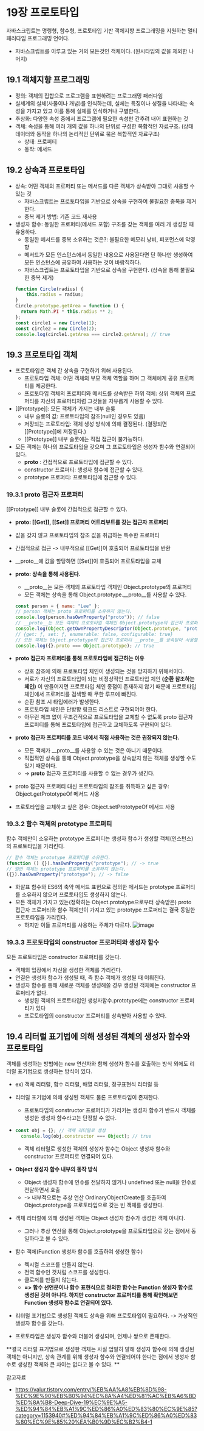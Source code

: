 # 19장 프로토타입
자바스크립트는 명령형, 함수형, 프로토타입 기반 객체지향 프로그래밍을 지원하는 멀티 패러다임 프로그래밍 언어다.
- 자바스크립트를 이루고 있는 거의 모든것인 객체이다. (원시타입의 값을 제외한 나머지)

## 19.1 객체지향 프로그래밍
- 정의: 객체의 집합으로 프로그램을 표현하려는 프로그래밍 패러다임
- 실세계의 실체(사물이나 개념)를 인식하는데, 실체는 특징이나 성질을 나타내는 속성을 가지고 있고 이를 통해 실체를 인식하거나 구별한다.
- 추상화: 다양한 속성 중에서 프로그램에 필요한 속성만 간추려 내어 표현하는 것
- 객체: 속성을 통해 여러 개의 값을 하나의 단위로 구성한 복합적인 자료구조. (상태 데이터와 동작을 하나의 논리적인 단위로 묶은 복합적인 자료구조)
  - 상태: 프로퍼티
  - 동작: 메서드
## 19.2 상속과 프로토타입
- 상속: 어떤 객체의 프로퍼티 또는 메서드를 다른 객체가 상속받아 그대로 사용할 수 있는 것
  - 자바스크립트는 프로토타입을 기반으로 상속을 구현하여 불필요한 중복을 제거한다.
  - 중복 제거 방법: 기존 코드 재사용
- 생성자 함수: 동일한 프로퍼티(메서드 포함) 구조를 갖는 객체를 여러 개 생성할 때 유용하다.
  - 동일한 메서드를 중복 소유하는 것은?: 불필요한 메모리 낭비, 퍼포먼스에 악영향
  - 메서드가 모든 인스턴스에서 동일한 내용으로 사용된다면 단 하나만 생성하여 모든 인스턴스에 공유하여 사용하는 것이 바람직하다.
  - 자바스크립트는 프로토타입을 기반으로 상속을 구현한다. (상속을 통해 불필요한 중복 제거)
  ```jsx
  function Circle(radius) {
	  this.radius = radius;
  }
  Circle.prototype.getArea = function () {
  	return Math.PI * this.radius ** 2;
  };
  const circle1 = new Circle(1);
  const circle2 = new Circle(2);
  console.log(circle1.getArea === circle2.getArea); // true
  ```
## 19.3 프로토타입 객체
- 프로토타입은 객체 간 상속을 구현하기 위해 사용된다.
  - 프로토타입 객체: 어떤 객체의 부모 객체 역할을 하며 그 객체에게 공유 프로퍼티를 제공한다.
  - 프로토타입 객체의 프로퍼티와 메서드를 상속받은 하위 객체: 상위 객체의 프로퍼티를 자신의 프로퍼티처럼 그것들을 자유롭게 사용할 수 있다.
- [[Prototype]]: 모든 객체가 가지는 내부 슬롯
  - 내부 슬롯의 값: 프로토타입의 참조(null인 경우도 있음)
  - 저장되는 프로토타입: 객체 생성 방식에 의해 결정된다. (결정되면 [[Prototype]]에 저장된다.)
  -  [[Prototype]] 내부 슬롯에는 직접 접근이 불가능하다.
- 모든 객체는 하나의 프로토타입을 갖으며 그 프로토타입은 생성자 함수와 연결되어 있다.
  - __proto__ : 간접적으로 프로토타입에 접근할 수 있다.
  - constructor 프로퍼티: 생성자 함수에 접근할 수 있다.
  - prototype 프로퍼티: 프로토타입에 접근할 수 있다.
### 19.3.1 __proto__ 접근자 프로퍼티
[[Prototype]] 내부 슬롯에 간접적으로 접근할 수 있다.
-  **__proto__: [[Get]], [[Set]] 프로퍼티 어트리뷰트를 갖는 접근자 프로퍼티**
  - 값을 갖지 않고 프로토타입의 참조 값을 취급하는 특수한 프로퍼티
  - 간접적으로 접근 -> 내부적으로 [[Get]]이 호출되어 프로토타입을 반환
  -  __proto__에 값을 할당하면 [[Set]]이 호출되어 프로토타입을 교체
  
- **__proto__: 상속을 통해 사용된다.**
  - __proto__는 모든 객체의 프로토타입 객체인 Object.prototype의 프로퍼티
  - 모든 객체는 상속을 통해 Object.prototype.__proto__를 사용할 수 있다.
  ```jsx
  const person = { name: "Lee" };
  // person 객체는 proto 프로퍼티를 소유하지 않는다.
  console.log(person.hasOwnProperty("proto")); // false
  // __proto__는 모든 객체의 프로토타입 객체인 Object.prototype의 접근자 프로퍼티다.
  console.log(Object.getOwnPropertyDescriptor(Object.prototype, "proto"));
  // {get: ƒ, set: ƒ, enumerable: false, configurable: true}
  // 모든 객체는 Object.prototype의 접근자 프로퍼티 __proto__를 상속받아 사용할 수 있다.
  console.log({}.proto === Object.prototype); // true
  ```
- **__proto__ 접근자 프로퍼티를 통해 프로토타입에 접근하는 이유**
	-  상호 참조에 의해 프로토타입 체인이 생성되는 것을 방지하기 위해서이다.																			
	- 서로가 자신의 프로토타입이 되는 비정상적인 프로토타입 체인 **(순환 참조하는 체인)** 이 만들어지면 프로토타입 체인 종점이 존재하지 않기 때문에 프로토타입 체인에서 프로퍼티를 검색할 때 무한 루프에 빠진다.
  - 순환 참조 시 타입에러가 발생한다. 
  - 프로토타입 체인은 단방향 링크드 리스트로 구현되어야 한다.
  - 아무런 체크 없이 무조건적으로 프로토타입을 교체할 수 없도록 proto 접근자 프로퍼티를 통해 프로토타입에 접근하고 교체하도록 구현되어 있다.

- **proto 접근자 프로퍼티를 코드 내에서 직접 사용하는 것은 권장되지 않는다.**
  - 모든 객체가 __proto__를 사용할 수 있는 것은 아니기 때문이다.
  - 직접적인 상속을 통해 Object.prototype을 상속받지 않는 객체를 생성할 수도 있기 때문이다.
  - -> __proto__ 접근자 프로퍼티를 사용할 수 없는 경우가 생긴다.

- proto 접근자 프로퍼티 대신 프로토타입의 참조를 취득하고 싶은 경우: Object.getPrototypeOf 메서드 사용
- 프로토타입을 교체하고 싶은 경우: Object.setPrototypeOf 메서드 사용

### 19.3.2 함수 객체의 prototype 프로퍼티
함수 객체만이 소유하는 prototype 프로퍼티는 생성자 함수가 생성할 객체(인스턴스)의 프로토타입을 가리킨다.
```jsx
// 함수 객체는 prototype 프로퍼티를 소유한다.
(function () {}).hasOwnProperty("prototype"); // -> true
// 일반 객체는 prototype 프로퍼티를 소유하지 않는다.
({}).hasOwnProperty("prototype"); // -> false
```
- 화살표 함수와 ES6의 축약 메서드 표현으로 정의한 메서드는 prototype 프로퍼티를 소유하지 않으며 프로토타입도 생성하지 않는다.
- 모든 객체가 가지고 있는(정확히는 Object.prototype으로부터 상속받은) proto 접근자 프로퍼티와 함수 객체만이 가지고 있는 prototype 프로퍼티는 결국 동일한 프로토타입을 가리킨다.
  - 하지만 이들 프로퍼티를 사용하는 주체가 다르다.
  ![image](https://github.com/user-attachments/assets/58af029a-13b7-4c17-ba28-6f63cb6be9de)

### 19.3.3 프로토타입의 constructor 프로퍼티와 생성자 함수
모든 프로토타입은 constructor 프로퍼티를 갖는다. 
- 객체의 입장에서 자신을 생성한 객체를 가리킨다.
- 연결은 생성자 함수가 생성될 때, 즉 함수 객체가 생성될 때 이뤄진다.
- 생성자 함수를 통해 새로운 객체를 생성해쓸 경우 생성된 객체에는 constructor 프로퍼티가 없다.
  - 생성된 객체의 프로토타입인 생성자함수.prototype에는  constructor 프로퍼티가 있다
  - 프로토타입의 constructor 프로퍼티를 상속받아 사용할 수 있다.
  
## 19.4 리터럴 표기법에 의해 생성된 객체의 생성자 함수와 프로토타입
객체를 생성하는 방법에는 new 연산자와 함께 생성자 함수를 호출하는 방식 외에도 리터럴 표기법으로 생성하는 방식이 있다. 
- ex) 객체 리터럴, 함수 리터럴, 배열 리터럴, 정규표현식 리터럴 등
- 리터럴 표기법에 의해 생성된 객체도 물론 프로토타입이 존재한다.
  - 프로토타입의 constructor 프로퍼티가 가리키는 생성자 함수가 반드시 객체를 생성한 생성자 함수라고는 단정할 수 없다.
- ```jsx
  const obj = {}; // 객체 리터럴로 생성
	console.log(obj.constructor === Object); // true
  ```
  - 객체 리터럴로 생성한 객체의 생성자 함수는 Object 생성자	함수와 constructor 프로퍼티로 연결되어 있다.
- **Object 생성자 함수 내부의 동작 방식**
  - Object 생성자 함수에 인수를 전달하지 않거나 undefined 또는 null을 인수로 전달하면서 호출
  - -> 내부적으로는 추상 연산 OrdinaryObjectCreate를 호출하여 Object.prototype을 프로토타입으로 갖는 빈 객체를 생성한다.
- 객체 리터럴에 의해 생성된 객체는 Object 생성자 함수가 생성한 객체 아니다.
  - 그러나 추상 연산을 통해 Object.prototype을 프로토타입으로 갖는 점에서 동일하다고 볼 수 있다.
- 함수 객체(Function 생성자 함수를 호출하여 생성한 함수)
  - 렉시컬 스코프를 만들지 않는다.
  - 전역 함수인 것처럼 스코프를 생성한다.
  - 클로저를 만들지 않는다.
  - **=> 함수 선언문이나 함수 표현식으로 정의한 함수는 Function 생성자 함수로 생성된 것이 아니다. 하지만 constructor 프로퍼티를 통해 확인해보면 Function 생성자 함수로 연결되어 있다.**
  
- 리터럴 표기법으로 생성된 객체도 상속을 위해 프로토타입이 필요하다. -> 가상적인 생성자 함수를 갖는다.
- 프로토타입은 생성자 함수와 더불어 생성되며, 언제나 쌍으로 존재한다.

**결국 리터럴 표기법으로 생성한 객체는 사실 엄밀히 말해 생성자 함수에 의해 생성된 객체는 아니지만, 상속 관계를 위해 생성자 함수와 연결되어야 한다는 점에서 생성자 함수로 생성한 객체와 큰 차이는 없다고 볼 수 있다.
**


참고자료
- https://valur.tistory.com/entry/%EB%AA%A8%EB%8D%98-%EC%9E%90%EB%B0%94%EC%8A%A4%ED%81%AC%EB%A6%BD%ED%8A%B8-Deep-Dive-19%EC%9E%A5-%ED%94%84%EB%A1%9C%ED%86%A0%ED%83%80%EC%9E%85?category=1153940#%ED%94%84%EB%A1%9C%ED%86%A0%ED%83%80%EC%9E%85%20%EA%B0%9D%EC%B2%B4-1






